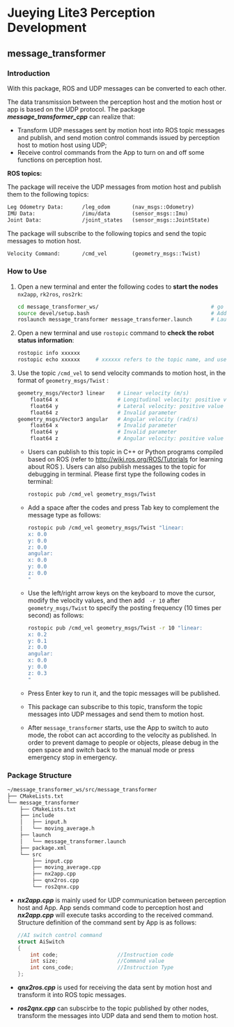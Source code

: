 # Jueying Lite3 Perception Development

## message_transformer

### Introduction

With this package, ROS and UDP messages can be converted to each other.

The data transmission between the perception host and the motion host or app is based on the UDP protocol. The package ***message_transformer_cpp*** can realize that:

- Transform UDP messages sent by motion host into ROS topic messages and publish, and send motion control commands issued by perception host to motion host using UDP;
- Receive control commands from the App to turn on and off some functions on perception host.
	

**ROS topics:**

The package will receive the UDP messages from motion host and publish them to the following topics: 

```html
Leg Odometry Data:		/leg_odom       (nav_msgs::Odometry)
IMU Data:				/imu/data       (sensor_msgs::Imu)
Joint Data:				/joint_states   (sensor_msgs::JointState)
```

The package will subscribe to the following topics and send the topic messages to motion host. 

```html
Velocity Command:		/cmd_vel        (geometry_msgs::Twist)
```


### How to Use

1. Open a new terminal and enter the following codes to **start the nodes** `nx2app`, `rk2ros`, `ros2rk`:

	```bash
	cd message_transformer_ws/                                    # go to the package workspace (/home/ysc/message_transformer_ws)
	source devel/setup.bash                                       # Add workspace environment variables
	roslaunch message_transformer message_transformer.launch      # Launch the related nodes
	```
	
2. Open a new terminal and use `rostopic` command to **check the robot status information**:
	
	```bash
	rostopic info xxxxxx
	rostopic echo xxxxxx     # xxxxxx refers to the topic name, and users can subscribe to the topic for secondary development
	```
	
3. Use the topic `/cmd_vel` to send velocity commands to motion host, in the format of `geometry_msgs/Twist` :
	
	```bash
	geometry_msgs/Vector3 linear	# Linear velocity (m/s)
		float64 x					# Longitudinal velocity: positive value when going forward
		float64 y					# Lateral velocity: positive value when going left
		float64 z					# Invalid parameter
	geometry_msgs/Vector3 angular	# Angular velocity (rad/s)
		float64 x					# Invalid parameter
		float64 y					# Invalid parameter
		float64 z					# Angular velocity: positive value when turning left
	```
	- Users can publish to this topic in C++ or Python programs compiled based on ROS (refer to http://wiki.ros.org/ROS/Tutorials for learning about ROS ). Users can also publish messages to the topic for debugging in terminal. Please first type the following codes in terminal: 

		```bash
		rostopic pub /cmd_vel geometry_msgs/Twist
		```

	- Add a space after the codes and press Tab key to complement the message type as follows:  

		```bash
		rostopic pub /cmd_vel geometry_msgs/Twist "linear:
		x: 0.0
		y: 0.0
		z: 0.0
		angular:
		x: 0.0
		y: 0.0
		z: 0.0
		"
		```
	- Use the left/right arrow keys on the keyboard to move the cursor, modify the velocity values, and then add ` -r 10` after `geometry_msgs/Twist` to specify the posting frequency (10 times per second) as follows:

		```bash
		rostopic pub /cmd_vel geometry_msgs/Twist -r 10 "linear:
		x: 0.2
		y: 0.1
		z: 0.0
		angular:
		x: 0.0
		y: 0.0
		z: 0.3
		"
		```

	- Press Enter key to run it, and the topic messages will be published.

	- This package can subscribe to this topic, transform the topic messages into UDP messages and send them to motion host.

	- After `message_transformer` starts, use the App to switch to auto mode, the robot can act according to the velocity as published. In order to prevent damage to people or objects, please debug in the open space and switch back to the manual mode or press emergency stop in emergency.



### Package Structure

```bash
~/message_transformer_ws/src/message_transformer
├── CMakeLists.txt 
└── message_transformer
    ├── CMakeLists.txt
    ├── include
    │   ├── input.h
    │   └── moving_average.h
    ├── launch
    │   └── message_transformer.launch
    ├── package.xml
    └── src
        ├── input.cpp
        ├── moving_average.cpp
        ├── nx2app.cpp
        ├── qnx2ros.cpp
        └── ros2qnx.cpp
```

- ***nx2app.cpp*** is mainly used for UDP communication between perception host and App. App sends command code to perception host and ***nx2app.cpp*** will execute tasks according to the received command. Structure definition of the command sent by App is as follows:

	```c
	//AI switch control command
	struct AiSwitch
	{
		int code;					//Instruction code
		int size;					//Command value
		int cons_code;				//Instruction Type
	};
	```

- ***qnx2ros.cpp*** is used for receiving the data sent by motion host and transform it into ROS topic messages.

- ***ros2qnx.cpp*** can subscirbe to the topic published by other nodes, transform the messages into UDP data and send them to motion host.
